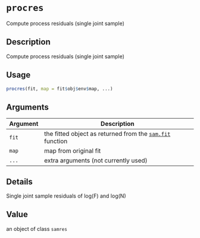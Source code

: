 # `procres`

Compute process residuals (single joint sample)


## Description

Compute process residuals (single joint sample)


## Usage

```r
procres(fit, map = fit$obj$env$map, ...)
```


## Arguments

Argument      |Description
------------- |----------------
`fit`     |     the fitted object as returned from the [`sam.fit`](#sam.fit) function
`map`     |     map from original fit
`...`     |     extra arguments (not currently used)


## Details

Single joint sample residuals of log(F) and log(N)


## Value

an object of class `samres`


